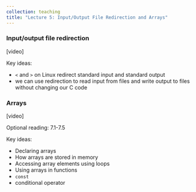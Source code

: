 ```yaml
---
collection: teaching
title: "Lecture 5: Input/Output File Redirection and Arrays"
---
```


### Input/output file redirection
[video]

Key ideas:
* `<` and `>` on Linux redirect standard input and standard output
* we can use redirection to read input from files and write output to files
	without changing our C code

### Arrays
[video]

Optional reading: 7.1-7.5

Key ideas:
* Declaring arrays
* How arrays are stored in memory
* Accessing array elements using loops
* Using arrays in functions
* `const`
* conditional operator

